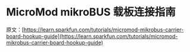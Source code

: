 # MicroMod mikroBUS 载板连接指南

原文：[https://learn.sparkfun.com/tutorials/micromod-mikrobus-carrier-board-hookup-guide](https://learn.sparkfun.com/tutorials/micromod-mikrobus-carrier-board-hookup-guide)